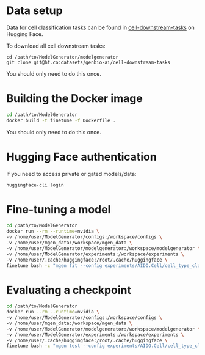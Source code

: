 # Data setup

Data for cell classification tasks can be found in [cell-downstream-tasks](https://huggingface.co/datasets/genbio-ai/cell-downstream-tasks) on Hugging Face.

To download all cell downstream tasks:
```
cd /path/to/ModelGenerator/modelgenerator
git clone git@hf.co:datasets/genbio-ai/cell-downstream-tasks
```

You should only need to do this once.

# Building the Docker image

```bash
cd /path/to/ModelGenerator
docker build -t finetune -f Dockerfile .
```

You should only need to do this once. 

# Hugging Face authentication

If you need to access private or gated models/data:

```bash
huggingface-cli login
```

# Fine-tuning a model

```bash
cd /path/to/ModelGenerator
docker run --rm --runtime=nvidia \
-v /home/user/ModelGenerator/configs:/workspace/configs \
-v /home/user/mgen_data:/workspace/mgen_data \
-v /home/user/ModelGenerator/modelgenerator:/workspace/modelgenerator \
-v /home/user/ModelGenerator/experiments:/workspace/experiments \
-v /home/user/.cache/huggingface:/root/.cache/huggingface \
finetune bash -c "mgen fit --config experiments/AIDO.Cell/cell_type_classification.yaml"
```

# Evaluating a checkpoint

```bash
cd /path/to/ModelGenerator
docker run --rm --runtime=nvidia \
-v /home/user/ModelGenerator/configs:/workspace/configs \
-v /home/user/mgen_data:/workspace/mgen_data \
-v /home/user/ModelGenerator/modelgenerator:/workspace/modelgenerator \
-v /home/user/ModelGenerator/experiments:/workspace/experiments \
-v /home/user/.cache/huggingface:/root/.cache/huggingface \
finetune bash -c "mgen test --config experiments/AIDO.Cell/cell_type_classification.yaml --ckpt_path /workspace/lightning_logs/version_X/checkpoints/my.ckpt"
```
